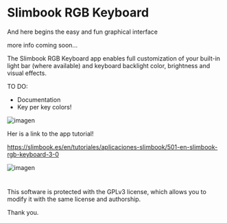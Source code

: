 # Slimbook RGB Keyboard
And here begins the easy and fun graphical interface

more info coming soon...

The Slimbook RGB Keyboard app enables full customization of your built-in light bar (where available) and keyboard backlight color, brightness and visual effects.

TO DO:

- Documentation
- Key per key colors!


![imagen](https://user-images.githubusercontent.com/18195266/125775147-9676fbb0-a142-4159-a5a7-1fae81180766.png)

Her is a link to the app tutorial!

https://slimbook.es/en/tutoriales/aplicaciones-slimbook/501-en-slimbook-rgb-keyboard-3-0

![imagen](https://user-images.githubusercontent.com/18195266/125775378-55aa7222-7a41-40bc-96d4-9ffa2b2913af.png)

#

This software is protected with the GPLv3 license, which allows you to modify it with the same license and authorship. 

Thank you.
